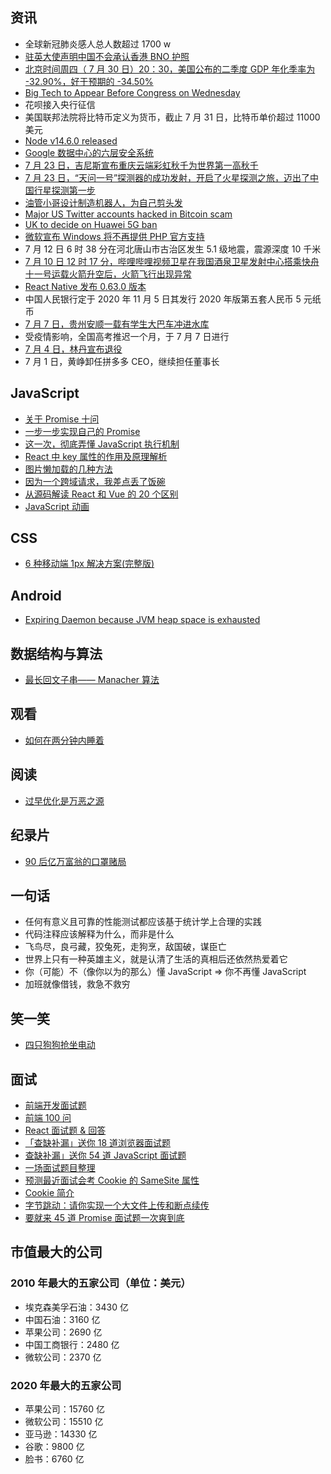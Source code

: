 ## 资讯

- 全球新冠肺炎感人总人数超过 1700 w
- [驻英大使声明中国不会承认香港 BNO 护照](http://weibointl.api.weibo.com/share/163101239.html?weibo_id=4532727279521297)
- [北京时间周四（ 7 月 30 日）20：30，美国公布的二季度 GDP 年化季率为 -32.90%，好于预期的 -34.50%](https://finance.sina.com.cn/money/forex/hbfx/2020-07-30/doc-iivhvpwx8335835.shtml)
- [Big Tech to Appear Before Congress on Wednesday](https://www.wsj.com/articles/big-tech-to-appear-before-congress-on-wednesday-11595962801)
- 花呗接入央行征信
- 美国联邦法院将比特币定义为货币，截止 7 月 31 日，比特币单价超过 11000 美元
- [Node v14.6.0 released](https://nodejs.org/en/blog/release/v14.6.0/)
- [Google 数据中心的六层安全系统](http://weibo.com/1815070622/Ja6Xd3qGt)
- [7 月 23 日，吉尼斯宣布重庆云端彩虹秋千为世界第一高秋千](http://www.jiaodong.net/news/system/2020/07/23/014070809.shtml)
- [7 月 23 日，“天问一号”探测器的成功发射，开启了火星探测之旅，迈出了中国行星探测第一步](https://www.guancha.cn/internation/2020_07_23_558745.shtml)
- [油管小哥设计制造机器人，为自己剪头发](http://weibointl.api.weibo.com/share/160479401.html?weibo_id=4528343610827199)
- [Major US Twitter accounts hacked in Bitcoin scam](https://www.bbc.co.uk/news/technology-53425822)
- [UK to decide on Huawei 5G ban](https://www.bbc.co.uk/news/technology-51263800)
- [微软宣布 Windows 将不再提供 PHP 官方支持](https://news-web.php.net/php.internals/110907)
- 7 月 12 日 6 时 38 分在河北唐山市古治区发生 5.1 级地震，震源深度 10 千米
- [7 月 10 日 12 时 17 分，哔哩哔哩视频卫星在我国酒泉卫星发射中心搭乘快舟十一号运载火箭升空后，火箭飞行出现异常](http://weibo.com/1323527941/JaylwoKo8)
- [React Native 发布 0.63.0 版本](https://reactnative.dev/blog/2020/07/06/version-0.63)
- 中国人民银行定于 2020 年 11 月 5 日其发行 2020 年版第五套人民币 5 元纸币
- [7 月 7 日，贵州安顺一载有学生大巴车冲进水库](https://news.163.com/20/0707/14/FGUJ2MM60001899O.html)
- 受疫情影响，全国高考推迟一个月，于 7 月 7 日进行
- [7 月 4 日，林丹宣布退役](http://toutiao.lawnewcn.com/pc/122122.html)
- 7 月 1 日，黄峥卸任拼多多 CEO，继续担任董事长

## JavaScript

- [关于 Promise 十问](https://juejin.im/post/5eaed0f26fb9a043710ea022)
- [一步一步实现自己的 Promise](https://juejin.im/post/5ead45335188256d86196f6f)
- [这一次，彻底弄懂 JavaScript 执行机制](https://juejin.im/post/59e85eebf265da430d571f89)
- [React 中 key 属性的作用及原理解析](https://blog.csdn.net/xiaomingelv/article/details/86560003)
- [图片懒加载的几种方法](https://www.jianshu.com/p/c0f8cc330653)
- [因为一个跨域请求，我差点丢了饭碗](https://mp.weixin.qq.com/s/APlP2uuLyRQblk25cjEffg)
- [从源码解读 React 和 Vue 的 20 个区别](https://mp.weixin.qq.com/s/ZQHXdRKkVpw6MNH_WDnOlg)
- [JavaScript 动画](https://zh.javascript.info/js-animation#shi-yong-requestanimationframe)

## CSS

- [6 种移动端 1px 解决方案(完整版)](https://mp.weixin.qq.com/s/IrV0-v3v5Cl969yFCI58Rg)

## Android

- [Expiring Daemon because JVM heap space is exhausted](https://stackoverflow.com/questions/56075455/expiring-daemon-because-jvm-heap-space-is-exhausted)

## 数据结构与算法

- [最长回文子串—— Manacher 算法](https://segmentfault.com/a/1190000003914228)

## 观看

- [如何在两分钟内睡着](http://weibointl.api.weibo.com/share/163017935.html?weibo_id=4532514775376565)

## 阅读

- [过早优化是万恶之源](https://cloud.tencent.com/developer/article/1525574)

## 纪录片

- [90 后亿万富翁的口罩赌局](http://weibointl.api.weibo.com/share/161472345.html?weibo_id=4529841057826919)

## 一句话

- 任何有意义且可靠的性能测试都应该基于统计学上合理的实践
- 代码注释应该解释为什么，而非是什么
- 飞鸟尽，良弓藏，狡兔死，走狗烹，敌国破，谋臣亡
- 世界上只有一种英雄主义，就是认清了生活的真相后还依然热爱着它
- 你（可能）不（像你以为的那么）懂 JavaScript => 你不再懂 JavaScript
- 加班就像借钱，救急不救穷

## 笑一笑

- [四只狗狗抢坐电动](http://weibointl.api.weibo.com/share/159067797.html?weibo_id=4525817591358402)

## 面试

- [前端开发面试题](https://github.com/markyun/My-blog/tree/master/Front-end-Developer-Questions/Questions-and-Answers)
- [前端 100 问](https://juejin.im/post/5d23e750f265da1b855c7bbe)
- [React 面试题 & 回答](https://github.com/semlinker/reactjs-interview-questions)
- [「查缺补漏」送你 18 道浏览器面试题](https://juejin.im/post/5f184aade51d4534aa4ad7c0#heading-73)
- [查缺补漏」送你 54 道 JavaScript 面试题](https://juejin.im/post/5f1412ad6fb9a07e944eff6b#heading-1)
- [一场面试题目整理](https://juejin.im/post/5d14556a5188255d926d8655#heading-23)
- [预测最近面试会考 Cookie 的 SameSite 属性](https://juejin.im/post/6844904095711494151)
- [Cookie 简介](https://juejin.im/post/6844903832678301703)
- [字节跳动：请你实现一个大文件上传和断点续传](https://mp.weixin.qq.com/s/hRRfMVq_LNvYRDLz0_lEig)
- [要就来 45 道 Promise 面试题一次爽到底](https://juejin.im/post/5e58c618e51d4526ed66b5cf)

## 市值最大的公司

### 2010 年最大的五家公司（单位：美元）

- 埃克森美孚石油：3430 亿
- 中国石油：3160 亿
- 苹果公司：2690 亿
- 中国工商银行：2480 亿
- 微软公司：2370 亿

### 2020 年最大的五家公司

- 苹果公司：15760 亿
- 微软公司：15510 亿
- 亚马逊：14330 亿
- 谷歌：9800 亿
- 脸书：6760 亿